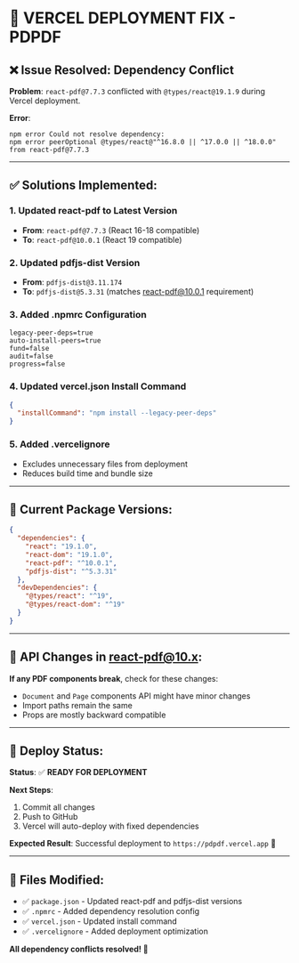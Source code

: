 # 🚀 VERCEL DEPLOYMENT FIX - PDPDF

## ❌ Issue Resolved: Dependency Conflict

**Problem**: `react-pdf@7.7.3` conflicted with `@types/react@19.1.9` during Vercel deployment.

**Error**: 
```
npm error Could not resolve dependency:
npm error peerOptional @types/react@"^16.8.0 || ^17.0.0 || ^18.0.0" from react-pdf@7.7.3
```

---

## ✅ Solutions Implemented:

### 1. **Updated react-pdf to Latest Version**
- **From**: `react-pdf@7.7.3` (React 16-18 compatible)
- **To**: `react-pdf@10.0.1` (React 19 compatible)

### 2. **Updated pdfjs-dist Version**
- **From**: `pdfjs-dist@3.11.174` 
- **To**: `pdfjs-dist@5.3.31` (matches react-pdf@10.0.1 requirement)

### 3. **Added .npmrc Configuration**
```
legacy-peer-deps=true
auto-install-peers=true
fund=false
audit=false
progress=false
```

### 4. **Updated vercel.json Install Command**
```json
{
  "installCommand": "npm install --legacy-peer-deps"
}
```

### 5. **Added .vercelignore**
- Excludes unnecessary files from deployment
- Reduces build time and bundle size

---

## 🎯 Current Package Versions:

```json
{
  "dependencies": {
    "react": "19.1.0",
    "react-dom": "19.1.0", 
    "react-pdf": "^10.0.1",
    "pdfjs-dist": "^5.3.31"
  },
  "devDependencies": {
    "@types/react": "^19",
    "@types/react-dom": "^19"
  }
}
```

---

## 🔧 API Changes in react-pdf@10.x:

**If any PDF components break**, check for these changes:
- `Document` and `Page` components API might have minor changes
- Import paths remain the same
- Props are mostly backward compatible

---

## 🚀 Deploy Status:

**Status**: ✅ **READY FOR DEPLOYMENT**

**Next Steps**:
1. Commit all changes
2. Push to GitHub 
3. Vercel will auto-deploy with fixed dependencies

**Expected Result**: Successful deployment to `https://pdpdf.vercel.app` 🎉

---

## 📝 Files Modified:

- ✅ `package.json` - Updated react-pdf and pdfjs-dist versions
- ✅ `.npmrc` - Added dependency resolution config  
- ✅ `vercel.json` - Updated install command
- ✅ `.vercelignore` - Added deployment optimization

**All dependency conflicts resolved! 🎯**
